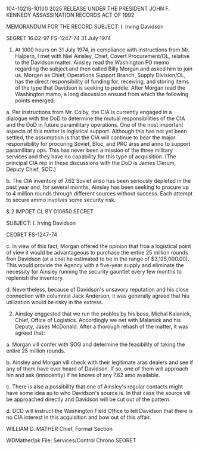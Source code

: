 104-10216-10100 2025 RELEASE UNDER THE PRESIDENT JOHN F. KENNEDY ASSASSINATION RECORDS ACT OF 1992

MEMORANDUM FOR THE RECORD
SUBJECT: I. Irving Davidson

SEGRET
16.02-97
FS-1247-74
31 July 1974

1. At 1000 hours on 31 July 1974, in compliance with instructions
from Mr. Halpern, I met with Niel Ainsley, Chief, Covert Procurement/OL,
relative to the Davidson matter. Ainsley read the Washington FO memo
regarding the subject and then called Billy Morgan and asked him to
join us. Morgan as Chief, Operations Support Branch, Supply Division/OL,
has the direct responsibility of funding for, receiving, and storing
items of the type that Davidson is seeking to peddle. After Morgan
read the Washington mamo, a long discussion ensued from which the
following points emerged:

a. Per instructions from Mr. Colby, the CIA is
currently engaged in a dialogue with the DoD to
determine the mutual responsibilities of the CIA and
the DoD in future paramilitary operations. One of the
nost important aspects of this matter is logistical
support. Although this has not yet been settled, the
assumption is that the CIA will continue to bear the
major responsibility for procuring Soviet, Bloc, and
PRC arss and anno to support paramilitary ops. This
has never been a mission of the three military services
and they have no capability for this type of acquisition.
(The principal CIA rep in these discussions with the
DoD is James Clerum, Deputy Chief, SOC.)

b. The CIA inventory of 7.62 Soviet anso has
been seriously depleted in the past year and, for
several months, Ainsley has been seeking to procure
up to 4 million rounds through different sources
without success. Each attempt to secure ammo involves
some security risk.

& 2 IMPDET CL BY 010650
SECRET

SUBJECT: I. Irving Davidson

CEORET
FS-1247-74

c. In view of this fact, Morgan offered the opinion
that froa a logistical point of view it would be advantageous
to purchase the entire 25 million rounds fron Davidson (at
a cost he estimated to be in the range of $3,125,000.00).
This would provide the Agency with a five-year supply and
eliminate the necessity for Ainsley running the security
gauntlet every few months to replenish the inventory.

d. Nevertheless, because of Davidson's unsavory
reputation and his close connection with columnist Jack
Anderson, it was generally agreed that hiu utilization
would be risky in the extress.

2. Ainsley enggested that we run the probles by his boss,
Michal Kalanick, Chief, Office of Logistics. Accordingly we net with
Malanick and his Deputy, Jases McDonald. After a thorough rehash of the
matter, it was agreed that:

a. Morgan vill confer with SOG and determine
the feasibility of taking the entire 25 million rounds.

b. Ainsley and Morgan vill check with their
legitimate aras dealers and see if any of them have
ever heard of Davidson. If so, one of them will
approach hin and ask (innocently) if he knows of
any 7.62 amo available.

c. There is also a possibility that one of
Ainsley's regular contacts might have some idea au
to who Davidson's source is. In that case the source
vill be approached directly and Davidson will be cut
out of the pattern.

d. DCD will instruct the Washington Field Office
to tell Davidson that there is no CIA interest in this
acquisition and bow out of this affair.

WILLIAM D. MATHER
Chief, Format Section

WDMather/pk
File: Services/Control
Chrono
SEORET
